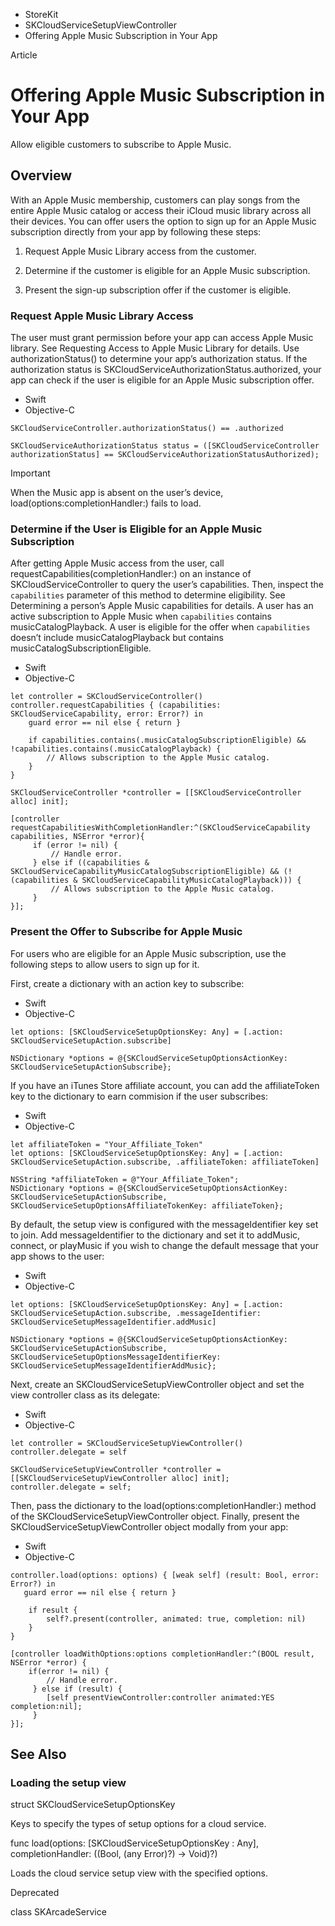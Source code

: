 

- StoreKit
- SKCloudServiceSetupViewController
-  Offering Apple Music Subscription in Your App 

Article

# Offering Apple Music Subscription in Your App

Allow eligible customers to subscribe to Apple Music.

## Overview

With an Apple Music membership, customers can play songs from the entire Apple Music catalog or access their iCloud music library across all their devices. You can offer users the option to sign up for an Apple Music subscription directly from your app by following these steps:

1.  Request Apple Music Library access from the customer.

2.  Determine if the customer is eligible for an Apple Music subscription.

3.  Present the sign-up subscription offer if the customer is eligible.

### Request Apple Music Library Access

The user must grant permission before your app can access Apple Music library. See Requesting Access to Apple Music Library for details. Use authorizationStatus() to determine your app’s authorization status. If the authorization status is SKCloudServiceAuthorizationStatus.authorized, your app can check if the user is eligible for an Apple Music subscription offer.

- Swift
- Objective-C

```
SKCloudServiceController.authorizationStatus() == .authorized
```

```
SKCloudServiceAuthorizationStatus status = ([SKCloudServiceController authorizationStatus] == SKCloudServiceAuthorizationStatusAuthorized); 
```

Important

When the Music app is absent on the user’s device, load(options:completionHandler:) fails to load.

### Determine if the User is Eligible for an Apple Music Subscription

After getting Apple Music access from the user, call requestCapabilities(completionHandler:) on an instance of SKCloudServiceController to query the user’s capabilities. Then, inspect the `capabilities` parameter of this method to determine eligibility. See Determining a person’s Apple Music capabilities for details. A user has an active subscription to Apple Music when `capabilities` contains musicCatalogPlayback. A user is eligible for the offer when `capabilities` doesn’t include musicCatalogPlayback but contains musicCatalogSubscriptionEligible.

- Swift
- Objective-C

```
let controller = SKCloudServiceController()
controller.requestCapabilities { (capabilities: SKCloudServiceCapability, error: Error?) in
    guard error == nil else { return }

    if capabilities.contains(.musicCatalogSubscriptionEligible) && !capabilities.contains(.musicCatalogPlayback) {
        // Allows subscription to the Apple Music catalog.
    }
}
```

```
SKCloudServiceController *controller = [[SKCloudServiceController alloc] init];

[controller requestCapabilitiesWithCompletionHandler:^(SKCloudServiceCapability capabilities, NSError *error){
     if (error != nil) {
         // Handle error.
     } else if ((capabilities & SKCloudServiceCapabilityMusicCatalogSubscriptionEligible) && (!(capabilities & SKCloudServiceCapabilityMusicCatalogPlayback))) {
         // Allows subscription to the Apple Music catalog.
     }
}];
```

### Present the Offer to Subscribe for Apple Music

For users who are eligible for an Apple Music subscription, use the following steps to allow users to sign up for it.

First, create a dictionary with an action key to subscribe:

- Swift
- Objective-C

```
let options: [SKCloudServiceSetupOptionsKey: Any] = [.action: SKCloudServiceSetupAction.subscribe]
```

```
NSDictionary *options = @{SKCloudServiceSetupOptionsActionKey: SKCloudServiceSetupActionSubscribe};
```

If you have an iTunes Store affiliate account, you can add the affiliateToken key to the dictionary to earn commision if the user subscribes:

- Swift
- Objective-C

```
let affiliateToken = "Your_Affiliate_Token"
let options: [SKCloudServiceSetupOptionsKey: Any] = [.action: SKCloudServiceSetupAction.subscribe, .affiliateToken: affiliateToken]
```

```
NSString *affiliateToken = @"Your_Affiliate_Token";
NSDictionary *options = @{SKCloudServiceSetupOptionsActionKey: SKCloudServiceSetupActionSubscribe, SKCloudServiceSetupOptionsAffiliateTokenKey: affiliateToken};
```

By default, the setup view is configured with the messageIdentifier key set to join. Add messageIdentifier to the dictionary and set it to addMusic, connect, or playMusic if you wish to change the default message that your app shows to the user:

- Swift
- Objective-C

```
let options: [SKCloudServiceSetupOptionsKey: Any] = [.action: SKCloudServiceSetupAction.subscribe, .messageIdentifier: SKCloudServiceSetupMessageIdentifier.addMusic]
```

```
NSDictionary *options = @{SKCloudServiceSetupOptionsActionKey: SKCloudServiceSetupActionSubscribe, SKCloudServiceSetupOptionsMessageIdentifierKey: SKCloudServiceSetupMessageIdentifierAddMusic};
```

Next, create an SKCloudServiceSetupViewController object and set the view controller class as its delegate:

- Swift
- Objective-C

```
let controller = SKCloudServiceSetupViewController()
controller.delegate = self
```

```
SKCloudServiceSetupViewController *controller = [[SKCloudServiceSetupViewController alloc] init];
controller.delegate = self;
```

Then, pass the dictionary to the load(options:completionHandler:) method of the SKCloudServiceSetupViewController object. Finally, present the SKCloudServiceSetupViewController object modally from your app:

- Swift
- Objective-C

```
controller.load(options: options) { [weak self] (result: Bool, error: Error?) in
   guard error == nil else { return }

    if result {
        self?.present(controller, animated: true, completion: nil)
    }
}
```

```
[controller loadWithOptions:options completionHandler:^(BOOL result, NSError *error) {
    if(error != nil) {
        // Handle error.
     } else if (result) {
        [self presentViewController:controller animated:YES completion:nil];
     }
}];
```

## See Also

### Loading the setup view

struct SKCloudServiceSetupOptionsKey

Keys to specify the types of setup options for a cloud service.

func load(options: [SKCloudServiceSetupOptionsKey : Any], completionHandler: ((Bool, (any Error)?) -> Void)?)

Loads the cloud service setup view with the specified options.

Deprecated

class SKArcadeService

